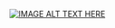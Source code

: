 [![IMAGE ALT TEXT HERE](http://img.youtube.com/vi/jiD5CuX69HE/0.jpg)](https://www.youtube.com/watch?v=jiD5CuX69HE)
